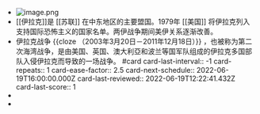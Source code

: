 - ![image.png](../assets/image_1655477029298_0.png)
- [[伊拉克]]是 [[苏联]] 在中东地区的主要盟国。1979年 [[美国]] 将伊拉克列入支持国际恐怖主义的国家名单。两伊战争期间美伊关系逐渐改善。
- 伊拉克战争 {{cloze （2003年3月20日－2011年12月18日）}} ，也被称为第二次海湾战争，是由美国、英国、澳大利亞和波兰等国军队组成的伊拉克多国部队入侵伊拉克而导致的一场战争。 #card
  card-last-interval:: -1
  card-repeats:: 1
  card-ease-factor:: 2.5
  card-next-schedule:: 2022-06-19T16:00:00.000Z
  card-last-reviewed:: 2022-06-19T12:22:41.432Z
  card-last-score:: 1
-
-